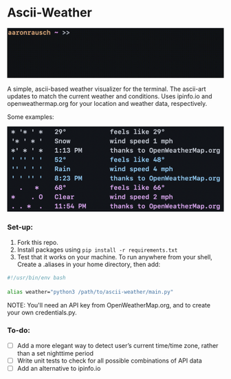 # Ascii-Weather

![Example](media/asciiweather.gif)

A simple, ascii-based weather visualizer for the terminal.
The ascii-art updates to match the current weather and conditions.
Uses ipinfo.io and openweathermap.org for your location and weather data, respectively.

Some examples:

![Output examples](media/asciiexamples.png)

### Set-up:

1. Fork this repo.
2. Install packages using  `pip install -r requirements.txt`
3. Test that it works on your machine. To run anywhere from your shell,
Create a .aliases in your home directory, then add:
```sh
#!/usr/bin/env bash

alias weather="python3 /path/to/ascii-weather/main.py"
```

NOTE: You'll need an API key from OpenWeatherMap.org, and to create your own
credentials.py.

### To-do:
- [ ] Add a more elegant way to detect user’s current time/time zone, rather than a set nighttime period
- [ ] Write unit tests to check for all possible combinations of API data
- [ ] Add an alternative to ipinfo.io
